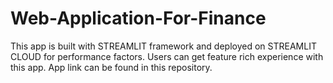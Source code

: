 # Web-Application-For-Finance

This app is built with STREAMLIT framework and deployed on STREAMLIT CLOUD for performance factors.
Users can get feature rich experience with this app.
App link can be found in this repository.
